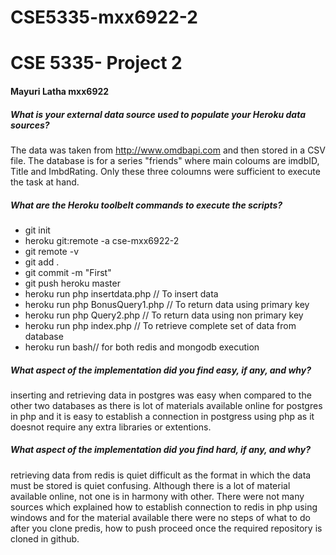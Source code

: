 # CSE5335-mxx6922-2
# CSE 5335- Project 2
#### Mayuri Latha mxx6922

##### What is your external data source used to populate your Heroku data sources?
The data was taken from http://www.omdbapi.com and then stored in a CSV file. The database is for a series "friends" where main coloums are imdbID, Title and ImbdRating. Only these three coloumns were sufficient to execute the task at hand.

##### What are the Heroku toolbelt commands to execute the scripts?
 - git init
 - heroku git:remote -a cse-mxx6922-2
 - git remote -v
 - git add .
 - git commit -m "First"
 - git push heroku master
 - heroku run php insertdata.php // To insert data
 - heroku run php BonusQuery1.php // To return data using primary key
 - heroku run php Query2.php // To return data using non primary key
 - heroku run php index.php // To retrieve complete set of data from database
 - heroku run bash// for both redis and mongodb execution
 
##### What aspect of the implementation did you find easy, if any, and why?
 inserting and retrieving data in postgres was easy when compared to the other two databases as there is lot of materials available online for postgres in php and it is easy to establish a connection in postgress using php as it doesnot require any extra libraries or extentions.

##### What aspect of the implementation did you find hard, if any, and why?
retrieving data from redis is quiet difficult as the format in which the data must be stored is quiet confusing. Although there is a lot of material available online, not one is in harmony with other. There were not many sources which explained how to establish connection to redis in php using windows and for the material available there were no steps of what to do after you clone predis, how to push proceed once the required repository is cloned in github. 
